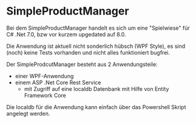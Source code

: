 # SimpleProductManager

Bei dem SimpleProductManager handelt es sich um eine "Spielwiese" für C# .Net 7.0, bzw vor kurzem upgedated auf 8.0.

Die Anwendung ist aktuell nicht sonderlich hübsch (WPF Style), es sind (noch) keine Tests vorhanden und nicht alles funktioniert bugfrei.

Der SimpleProdcutManager besteht aus 2 Anwendungsteile:
- einer WPF-Anwendung
- einem ASP .Net Core Rest Service
  - mit Zugriff auf eine localdb Datenbank mit Hilfe von Entity Framework Core

Die localdb für die Anwendung kann einfach über das Powershell Skript angelegt werden.
